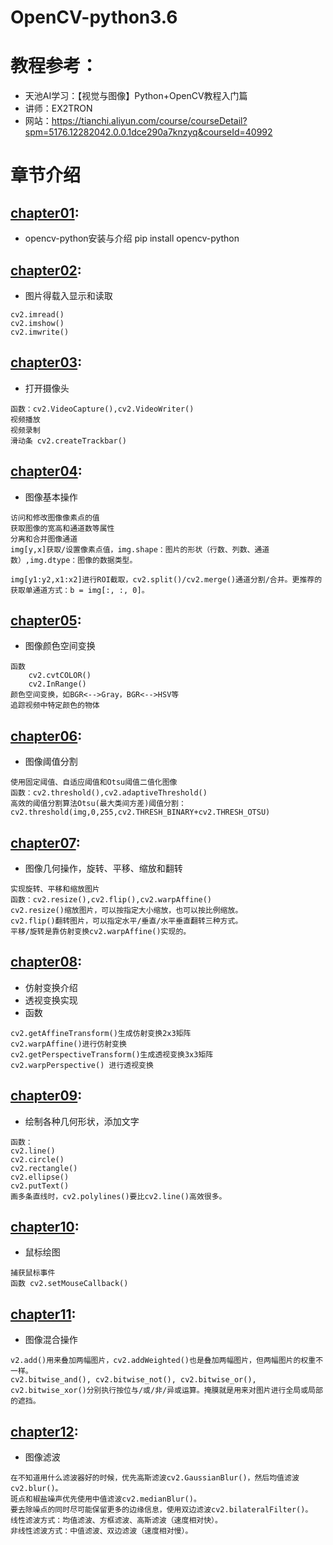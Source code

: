 # OpenCV-python3.6

# 教程参考：

* 天池AI学习：【视觉与图像】Python+OpenCV教程入门篇
* 讲师：EX2TRON
* 网站：https://tianchi.aliyun.com/course/courseDetail?spm=5176.12282042.0.0.1dce290a7knzyq&courseId=40992

# 章节介绍
## [chapter01](https://github.com/2226171237/py-opencv/blob/master/chapter01_%E5%AE%89%E8%A3%85opencv.ipynb):
* opencv-python安装与介绍
    pip install opencv-python
## [chapter02](https://github.com/2226171237/py-opencv/blob/master/chapter02_%E5%9B%BE%E5%83%8F%E8%BD%BD%E5%85%A5%E6%98%BE%E7%A4%BA%E5%92%8C%E4%BF%9D%E5%AD%98.ipynb):
* 图片得载入显示和读取
```
cv2.imread()
cv2.imshow()
cv2.imwrite()
```
## [chapter03](https://github.com/2226171237/py-opencv/blob/master/chapter03_%E6%89%93%E5%BC%80%E6%91%84%E5%83%8F%E5%A4%B4.ipynb):
* 打开摄像头

```
函数：cv2.VideoCapture(),cv2.VideoWriter()
视频播放 
视频录制
滑动条 cv2.createTrackbar()
```
## [chapter04](https://github.com/2226171237/py-opencv/blob/master/chapter04_%E5%9B%BE%E5%83%8F%E5%9F%BA%E6%9C%AC%E6%93%8D%E4%BD%9C.ipynb):
* 图像基本操作
```
访问和修改图像像素点的值
获取图像的宽高和通道数等属性
分离和合并图像通道
img[y,x]获取/设置像素点值，img.shape：图片的形状（行数、列数、通道数）,img.dtype：图像的数据类型。

img[y1:y2,x1:x2]进行ROI截取，cv2.split()/cv2.merge()通道分割/合并。更推荐的获取单通道方式：b = img[:, :, 0]。
```
## [chapter05](https://github.com/2226171237/py-opencv/blob/master/chapter05_%E9%A2%9C%E8%89%B2%E7%A9%BA%E9%97%B4%E5%8F%98%E6%8D%A2.ipynb):
* 图像颜色空间变换
```
函数
    cv2.cvtCOLOR()
    cv2.InRange()
颜色空间变换，如BGR<-->Gray，BGR<-->HSV等
追踪视频中特定颜色的物体

```
## [chapter06](https://github.com/2226171237/py-opencv/blob/master/chapter06_%E9%98%88%E5%80%BC%E5%88%86%E5%89%B2.ipynb):
* 图像阈值分割
```
使用固定阈值、自适应阈值和Otsu阈值二值化图像
函数：cv2.threshold(),cv2.adaptiveThreshold()
高效的阈值分割算法Otsu(最大类间方差)阈值分割：cv2.threshold(img,0,255,cv2.THRESH_BINARY+cv2.THRESH_OTSU)
```
## [chapter07](https://github.com/2226171237/py-opencv/blob/master/chapter07_%E5%9B%BE%E5%83%8F%E5%87%A0%E4%BD%95%E5%8F%98%E6%8D%A2.ipynb):
* 图像几何操作，旋转、平移、缩放和翻转
```
实现旋转、平移和缩放图片
函数：cv2.resize(),cv2.flip(),cv2.warpAffine()
cv2.resize()缩放图片，可以按指定大小缩放，也可以按比例缩放。
cv2.flip()翻转图片，可以指定水平/垂直/水平垂直翻转三种方式。
平移/旋转是靠仿射变换cv2.warpAffine()实现的。
```
## [chapter08](https://github.com/2226171237/py-opencv/blob/master/chapter08_%E4%BB%BF%E5%B0%84%E5%8F%98%E6%8D%A2%E4%B8%8E%E9%80%8F%E8%A7%86%E5%8F%98%E6%8D%A2.ipynb):
* 仿射变换介绍
* 透视变换实现
* 函数
```
cv2.getAffineTransform()生成仿射变换2x3矩阵
cv2.warpAffine()进行仿射变换
cv2.getPerspectiveTransform()生成透视变换3x3矩阵
cv2.warpPerspective() 进行透视变换
```
## [chapter09](https://github.com/2226171237/py-opencv/blob/master/chapter09_%E7%BB%98%E5%9B%BE%E5%8A%9F%E8%83%BD.ipynb):

* 绘制各种几何形状，添加文字
```
函数：
cv2.line()
cv2.circle()
cv2.rectangle()
cv2.ellipse()
cv2.putText()
画多条直线时，cv2.polylines()要比cv2.line()高效很多。
```
## [chapter10](https://github.com/2226171237/py-opencv/blob/master/chapter10_%E9%BC%A0%E6%A0%87%E7%BB%98%E5%9B%BE.ipynb):
* 鼠标绘图
```
捕获鼠标事件
函数 cv2.setMouseCallback()
```
## [chapter11](https://github.com/2226171237/py-opencv/blob/master/chapter11_%E5%9B%BE%E5%83%8F%E6%B7%B7%E5%90%88.ipynb):
* 图像混合操作
```
v2.add()用来叠加两幅图片，cv2.addWeighted()也是叠加两幅图片，但两幅图片的权重不一样。
cv2.bitwise_and(), cv2.bitwise_not(), cv2.bitwise_or(), cv2.bitwise_xor()分别执行按位与/或/非/异或运算。掩膜就是用来对图片进行全局或局部的遮挡。
```
## [chapter12](https://github.com/2226171237/py-opencv/blob/master/chapter12_%E5%9B%BE%E5%83%8F%E5%B9%B3%E6%BB%91.ipynb):
* 图像滤波
```
在不知道用什么滤波器好的时候，优先高斯滤波cv2.GaussianBlur()，然后均值滤波cv2.blur()。
斑点和椒盐噪声优先使用中值滤波cv2.medianBlur()。
要去除噪点的同时尽可能保留更多的边缘信息，使用双边滤波cv2.bilateralFilter()。
线性滤波方式：均值滤波、方框滤波、高斯滤波（速度相对快）。
非线性滤波方式：中值滤波、双边滤波（速度相对慢）。
```